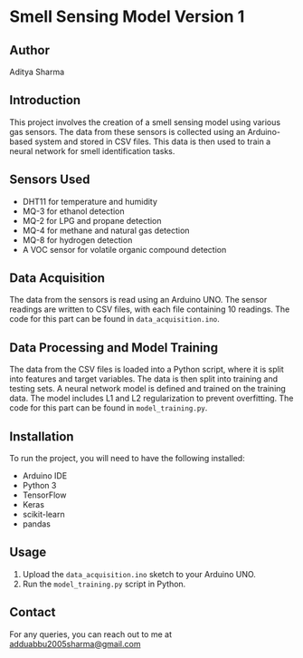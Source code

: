 # Smell Sensing Model Version 1

## Author
Aditya Sharma

## Introduction
This project involves the creation of a smell sensing model using various gas sensors. The data from these sensors is collected using an Arduino-based system and stored in CSV files. This data is then used to train a neural network for smell identification tasks.

## Sensors Used
- DHT11 for temperature and humidity
- MQ-3 for ethanol detection
- MQ-2 for LPG and propane detection
- MQ-4 for methane and natural gas detection
- MQ-8 for hydrogen detection
- A VOC sensor for volatile organic compound detection

## Data Acquisition
The data from the sensors is read using an Arduino UNO. The sensor readings are written to CSV files, with each file containing 10 readings. The code for this part can be found in `data_acquisition.ino`.

## Data Processing and Model Training
The data from the CSV files is loaded into a Python script, where it is split into features and target variables. The data is then split into training and testing sets. A neural network model is defined and trained on the training data. The model includes L1 and L2 regularization to prevent overfitting. The code for this part can be found in `model_training.py`.

## Installation
To run the project, you will need to have the following installed:
- Arduino IDE
- Python 3
- TensorFlow
- Keras
- scikit-learn
- pandas

## Usage
1. Upload the `data_acquisition.ino` sketch to your Arduino UNO.
2. Run the `model_training.py` script in Python.
## Contact
For any queries, you can reach out to me at adduabbu2005sharma@gmail.com
